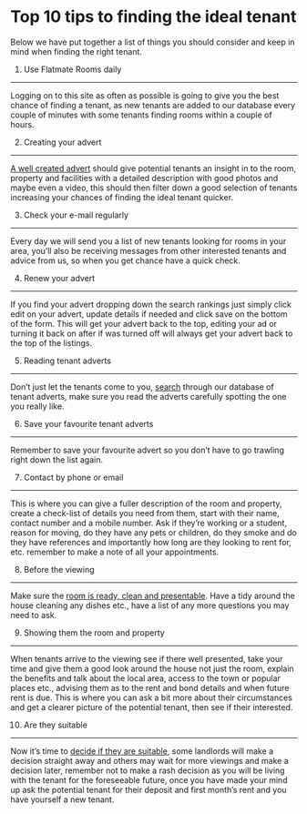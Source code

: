Top 10 tips to finding the ideal tenant
=======================================
Below we have put together a list of things you should consider and keep in mind
when finding the right tenant.


1. Use Flatmate Rooms daily
---------------------------


Logging on to this site as often as possible is going to give you the best
chance of finding a tenant, as new tenants are added to our database every
couple of minutes with some tenants finding rooms within a couple of hours.


2. Creating your advert
-----------------------


[A well created advert](/p24) should give potential tenants an insight in to the
room, property and facilities with a detailed description with good photos and
maybe even a video, this should then filter down a good selection of tenants
increasing your chances of finding the ideal tenant quicker.


3. Check your e-mail regularly
------------------------------


Every day we will send you a list of new tenants looking for rooms in your area,
you’ll also be receiving messages from other interested tenants and advice from
us, so when you get chance have a quick check.


4. Renew your advert
--------------------


If you find your advert dropping down the search rankings just simply click edit
on your advert, update details if needed and click save on the bottom of the
form. This will get your advert back to the top, editing your ad or turning it
back on after if was turned off will always get your advert back to the top of
the listings.


5. Reading tenant adverts
-------------------------


Don’t just let the tenants come to you, [search](/search) through our database
of tenant adverts, make sure you read the adverts carefully spotting the one you
really like.


6. Save your favourite tenant adverts
-------------------------------------


Remember to save your favourite advert so you don’t have to go trawling right
down the list again.


7. Contact by phone or email
----------------------------


This is where you can give a fuller description of the room and property, create
a check-list of details you need from them, start with their name, contact
number and a mobile number. Ask if they’re working or a student, reason for
moving, do they have any pets or children, do they smoke and do they have
references and importantly how long are they looking to rent for, etc. remember
to make a note of all your appointments.


8. Before the viewing
---------------------


Make sure the [room is ready, clean and presentable](/p25). Have a tidy around
the house cleaning any dishes etc., have a list of any more questions you may
need to ask.


9. Showing them the room and property
-------------------------------------


When tenants arrive to the viewing see if there well presented, take your time
and give them a good look around the house not just the room, explain the
benefits and talk about the local area, access to the town or popular places
etc., advising them as to the rent and bond details and when future rent is due.
This is where you can ask a bit more about their circumstances and get a clearer
picture of the potential tenant, then see if their interested.


10. Are they suitable
---------------------


Now it’s time to [decide if they are suitable](/p29), some landlords will make a
decision straight away and others may wait for more viewings and make a decision
later, remember not to make a rash decision as you will be living with the
tenant for the foreseeable future, once you have made your mind up ask the
potential tenant for their deposit and first month’s rent and you have yourself
a new tenant.


